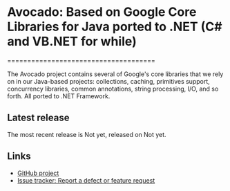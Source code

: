# Avocado: Based on Google Core Libraries for Java ported to .NET (C# and VB.NET for while)
=====================================

The Avocado project contains several of Google's core libraries that we rely on
in our Java-based projects: collections, caching, primitives support,
concurrency libraries, common annotations, string processing, I/O, and so forth.
All ported to .NET Framework.

Latest release
--------------

The most recent release is Not yet, released on Not yet.

Links
-----

- [GitHub project](https://github.com/Sima2Soft/avocado)
- [Issue tracker: Report a defect or feature request](https://github.com/Sima2Soft/avocado/issues/new)


